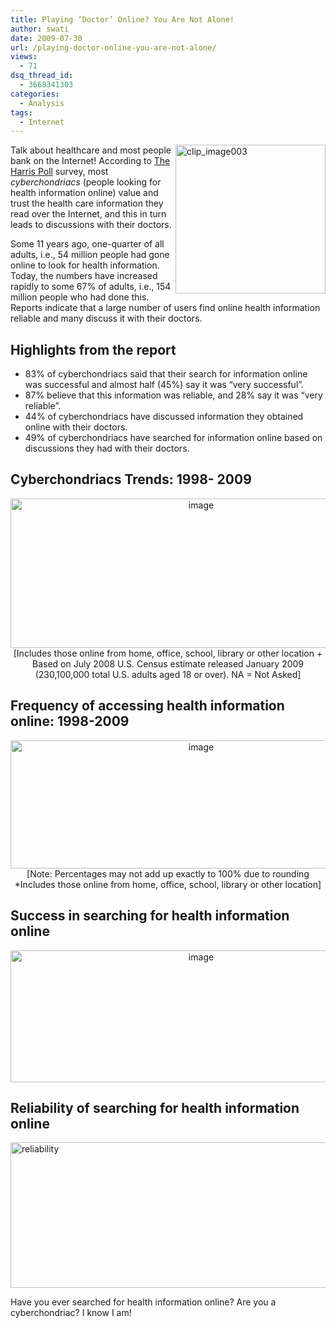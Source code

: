 ```yaml
---
title: Playing ‘Doctor’ Online? You Are Not Alone!
author: swati
date: 2009-07-30
url: /playing-doctor-online-you-are-not-alone/
views:
  - 71
dsq_thread_id:
  - 3668341303
categories:
  - Analysis
tags:
  - Internet
---
```

<img class="alignright wp-image-50761" style="border: 0pt none;margin-left: 0px;margin-right: 0px" src="http://cdn.devilsworkshop.org/files/2009/07/clip_image0031.jpg" border="0" alt="clip_image003" width="240" height="238" align="right" />Talk about healthcare and most people bank on the Internet! According to <a href="http://www.harrisinteractive.com/" onclick="_gaq.push(['_trackEvent', 'outbound-article', 'http://www.harrisinteractive.com/', 'The Harris Poll']);" >The Harris Poll</a> survey, most *cyberchondriacs* (people looking for health information online) value and trust the health care information they read over the Internet, and this in turn leads to discussions with their doctors.

Some 11 years ago, one-quarter of all adults, i.e., 54 million people had gone online to look for health information. Today, the numbers have increased rapidly to some 67% of adults, i.e., 154 million people who had done this. Reports indicate that a large number of users find online health information reliable and many discuss it with their doctors.

## Highlights from the report

  * 83% of cyberchondriacs said that their search for information online was successful and almost half (45%) say it was “very successful”.
  * 87% believe that this information was reliable, and 28% say it was “very reliable”.
  * 44% of cyberchondriacs have discussed information they obtained online with their doctors.
  * 49% of cyberchondriacs have searched for information online based on discussions they had with their doctors.

## Cyberchondriacs Trends: 1998- 2009

<p style="text-align: center" align="center">
  <a href="http://cdn.devilsworkshop.org/files/2009/07/image38.png"><img class="aligncenter" style="border: 0pt none" src="http://cdn.devilsworkshop.org/files/2009/07/image_thumb.png" border="0" alt="image" width="594" height="239" /></a> [Includes those online from home, office, school, library or other location + Based on July 2008 U.S. Census estimate released January 2009 (230,100,000 total U.S. adults aged 18 or over). NA = Not Asked]
</p>

## Frequency of accessing health information online: 1998-2009

<p style="text-align: center" align="center">
  <a href="http://cdn.devilsworkshop.org/files/2009/07/image39.png"><img class="aligncenter" style="border: 0pt none" src="http://cdn.devilsworkshop.org/files/2009/07/image_thumb1.png" border="0" alt="image" width="594" height="205" /></a> [Note: Percentages may not add up exactly to 100% due to rounding *Includes those online from home, office, school, library or other location]
</p>

## Success in searching for health information online

<p style="text-align: center">
  <a href="http://cdn.devilsworkshop.org/files/2009/07/image40.png"><img class="aligncenter" style="border: 0pt none" src="http://cdn.devilsworkshop.org/files/2009/07/image_thumb2.png" border="0" alt="image" width="594" height="211" /></a>
</p>

## Reliability of searching for health information online

<img class="aligncenter size-full wp-image-12778" src="http://cdn.devilsworkshop.org/files/2009/07/reliability1.JPG" alt="reliability" width="602" height="233" />

Have you ever searched for health information online? Are you a cyberchondriac? I know I am!
